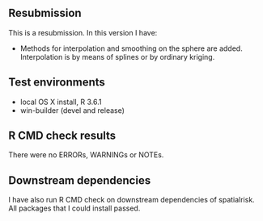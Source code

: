 ## Resubmission
This is a resubmission. In this version I have:

* Methods for interpolation and smoothing on the sphere are added. Interpolation is by means of splines or by ordinary kriging. 

## Test environments
* local OS X install, R 3.6.1
* win-builder (devel and release)

## R CMD check results
There were no ERRORs, WARNINGs or NOTEs. 

## Downstream dependencies
I have also run R CMD check on downstream dependencies of spatialrisk.
All packages that I could install passed.


